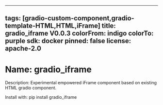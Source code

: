 
---
tags: [gradio-custom-component,gradio-template-HTML,HTML,iFrame]
title: gradio_iframe V0.0.3
colorFrom: indigo
colorTo: purple
sdk: docker
pinned: false
license: apache-2.0
---


# Name: gradio_iframe

Description: Experimental empowered iFrame component based on existing HTML gradio component.

Install with: pip install gradio_iframe